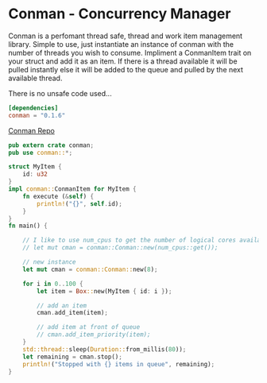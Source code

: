 # Conman - Concurrency Manager

Conman is a perfomant thread safe, thread and work item management library.
Simple to use, just instantiate an instance of conman with the number of threads you wish to consume.
Impliment a ConmanItem trait on your struct and add it as an item. If there is a thread available it will be pulled instantly else it will be added to the queue and pulled by the next available thread.

There is no unsafe code used...

```toml
[dependencies]
conman = "0.1.6"
```

[Conman Repo](https://github.com/ikcore/IK.Rs.Conman "Conman Repository")

```Rust
pub extern crate conman;
pub use conman::*;

struct MyItem {
    id: u32
}
impl conman::ConmanItem for MyItem {
    fn execute (&self) {
        println!("{}", self.id);
    }
}
fn main() {

    // I like to use num_cpus to get the number of logical cores available
    // let mut cman = conman::Conman::new(num_cpus::get());

    // new instance
    let mut cman = conman::Conman::new(8);

    for i in 0..100 {
        let item = Box::new(MyItem { id: i });

        // add an item
        cman.add_item(item);

        // add item at front of queue
        // cman.add_item_priority(item);
    }
    std::thread::sleep(Duration::from_millis(80));
    let remaining = cman.stop();
    println!("Stopped with {} items in queue", remaining);
}
```
